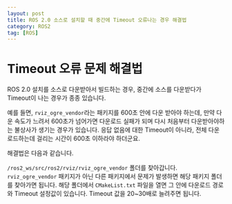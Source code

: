 ```yaml
---
layout: post
title: ROS 2.0 소스로 설치할 때 중간에 Timeout 오류나는 경우 해결법
category: ROS2
tag: [ROS]
---
```

# Timeout 오류 문제 해결법

ROS 2.0 설치를 소스로 다운받아서 빌드하는 경우, 중간에 소스를 다운받다가 Timeout이 나는 경우가 종종 있습니다. 

예를 들면, `rviz_ogre_vendor`라는 패키지를 600초 안에 다운 받아야 하는데, 만약 다운 속도가 느려서 600초가 넘어가면 다운로드 실패가 되며 다시 처음부터 다운받아야하는 불상사가 생기는 경우가 있습니다. 응답 없음에 대한 Timeout이 아니라, 전체 다운로드하는데 걸리는 시간이 600초 이하라야 하더군요. 

해결법은 다음과 같습니다.

`/ros2_ws/src/ros2/rviz/rviz_ogre_vendor` 폴더를 찾아갑니다. `rviz_ogre_vendor` 패키지가 아닌 다른 패키지에서 문제가 발생하면 해당 패키지 폴더를 찾아가면 됩니다. 해당 폴더에서 `CMakeList.txt` 파일을 열면 그 안에 다운로드 경로와 Timeout 설정값이 있습니다. Timeout 값을 20~30배로 늘려주면 됩니다.
